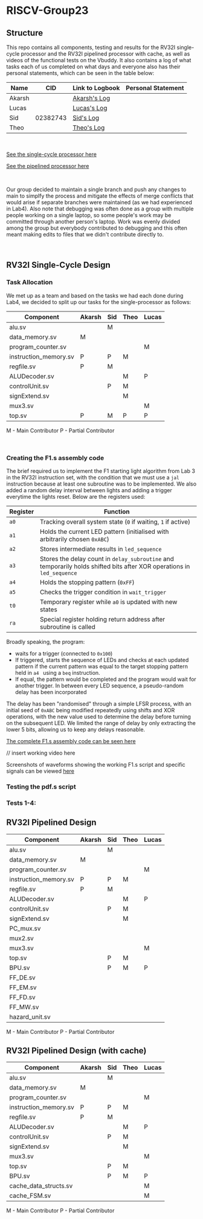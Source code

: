 # RISCV-Group23

## Structure

This repo contains all components, testing and results for the RV32I single-cycle processor and the RV32I pipelined processor with cache, as well as videos of the functional tests on the Vbuddy. It also contains a log of what tasks each of us completed on what days and everyone also has their personal statements, which can be seen in the table below:

| Name       | CID | Link to Logbook | Personal Statement |
|------------|--------|-----|------|
| Akarsh     |        |   [Akarsh's Log](./docs/logs/Akarsh_log.md)  |      |
| Lucas     |   |  [Lucas's Log](./docs/logs/Lucas_log.md)    |   |
| Sid   |    02382743    |   [Sid's Log](./docs/logs/Sid_log.md)   |    |
| Theo     |        |  [Theo's Log](./docs/logs/Theo_log.md)    |    |

<br />

[See the single-cycle processor here](./rtl_single_cycle)

[See the pipelined processor here](./rtl_pipelining)

<br />

Our group decided to maintain a single branch and push any changes to main to simplfy the process and mitigate the effects of merge conflicts that would arise if separate branches were maintained (as we had experienced in Lab4). Also note that debugging was often done as a group with multiple people working on a single laptop, so some people's work may be committed through another person's laptop. Work was evenly divided among the group but everybody contributed to debugging and this often meant making edits to files that we didn't contribute directly to. 

<br />

## RV32I Single-Cycle Design

### Task Allocation

We met up as a team and based on the tasks we had each done during Lab4, we decided to split up our tasks for the single-processor as follows:

| Component       | Akarsh | Sid | Theo | Lucas |
|------------|--------|-----|------|-------|
| alu.sv     |        |  M   |      |       |
| data_memory.sv     |  M |     |      |       |
| program_counter.sv   |        |     |      |    M   |
| instruction_memory.sv     |    P    |  P   |    M  |       |
| regfile.sv     |   P     |   M  |      |       |
| ALUDecoder.sv     |        |     |   M   |    P   |
| controlUnit.sv     |        |  P   |   M   |       |
| signExtend.sv     |        |     |    M  |       |
| mux3.sv     |        |     |      |    M   |
| top.sv     |   P    |  M  |  P   |    P   |


M - Main Contributor
P - Partial Contributor

<br />

### Creating the F1.s assembly code

The brief required us to implement the F1 starting light algorithm from Lab 3 in the RV32I instruction set, with the condition that we must use a ```jal``` instruction because at least one subroutine was to be implemented.
We also added a random delay interval between lights and adding a trigger everytime the lights reset. Below are the registers used:

| Register       | Function |
|------------|--------|
| ```a0```     |   Tracking overall system state (```0``` if waiting, ```1``` if active)     |
| ```a1```      |  Holds the current LED pattern (initialised with arbitrarily chosen ```0xABC```) |
| ```a2```      |  Stores intermediate results in ```led_sequence``` |
| ```a3```      |  Stores the delay count in ```delay_subroutine``` and temporarily holds shifted bits after XOR operations in ```led_sequence```  |
| ```a4```    |    Holds the stopping pattern (```0xFF```)    |
| ```a5```      |  Checks the trigger condition in ```wait_trigger``` |
| ```t0```      |  Temporary register while ```a0``` is updated with new states |
| ```ra```      |  Special register holding return address after subroutine is called |

Broadly speaking, the program:

- waits for a trigger (connected to ```0x100```)
- If triggered, starts the sequence of LEDs and checks at each updated pattern if the current pattern was equal to the target stopping pattern held in ```a4 ``` using a ```beq``` instruction.
- If equal, the pattern would be completed and the program would wait for another trigger. In between every LED sequence, a pseudo-random delay has been incorporated

The delay has been "randomised" through a simple LFSR process, with an initial seed of ```0xABC``` being modified repeatedly using shifts and XOR operations, with the new value used to determine the delay before turning on the subsequent LED. We limited the range of delay by only extracting the lower 5 bits, allowing us to keep any delays reasonable. 

[The complete F1.s assembly code can be seen here](./rtl_single_cycle/F1.s)

// insert working video here

Screenshots of waveforms showing the working F1.s script and specific signals can be viewed [here](./Test_Results/images/F1_single_cycle)

### Testing the pdf.s script

### Tests 1-4:

## RV32I Pipelined Design

| Component       | Akarsh | Sid | Theo | Lucas |
|------------|--------|-----|------|-------|
| alu.sv     |        |  M   |      |       |
| data_memory.sv     |  M |     |      |       |
| program_counter.sv   |        |     |      |    M   |
| instruction_memory.sv     |    P    |  P   |    M  |       |
| regfile.sv     |   P     |   M  |      |       |
| ALUDecoder.sv     |        |     |   M   |    P   |
| controlUnit.sv     |        |  P   |   M   |       |
| signExtend.sv     |        |     |    M  |       |
| PC_mux.sv     |       |    |    |       |
| mux2.sv     |       |    |    |       |
| mux3.sv     |        |     |      |    M   |
| top.sv     |       |  P  |  M   |       |
| BPU.sv     |       |  P  |  M  |    P   |
| FF_DE.sv     |       |    |    |       |
| FF_EM.sv     |       |    |    |       |
| FF_FD.sv     |       |    |    |       |
| FF_MW.sv     |       |    |    |       |
| hazard_unit.sv     |       |    |    |       |

M - Main Contributor
P - Partial Contributor




## RV32I Pipelined Design (with cache)

| Component       | Akarsh | Sid | Theo | Lucas |
|------------|--------|-----|------|-------|
| alu.sv     |        |  M   |      |       |
| data_memory.sv     |  M |     |      |       |
| program_counter.sv   |        |     |      |    M   |
| instruction_memory.sv     |    P    |  P   |    M  |       |
| regfile.sv     |   P     |   M  |      |       |
| ALUDecoder.sv     |        |     |   M   |    P   |
| controlUnit.sv     |        |  P   |   M   |       |
| signExtend.sv     |        |     |    M  |       |
| mux3.sv     |        |     |      |    M   |
| top.sv     |       |  P  |  M   |       |
| BPU.sv     |       |  P  |  M  |    P   |
| cache_data_structs.sv     |       |    |    |    M   |
| cache_FSM.sv     |       |    |    |    M   |

M - Main Contributor
P - Partial Contributor

